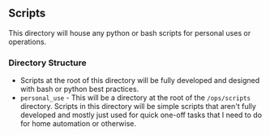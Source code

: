 ## Scripts
This directory will house any python or bash scripts for personal uses or operations.

### Directory Structure
- Scripts at the root of this directory will be fully developed and designed with bash or python best practices.
- `personal_use` - This will be a directory at the root of the `/ops/scripts` directory.  Scripts in this directory will be simple scripts that aren't fully developed and mostly just used for quick one-off tasks that I need to do for home automation or otherwise.
